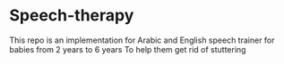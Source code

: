 # Speech-therapy
This repo is an implementation for Arabic and English speech trainer for babies from 2 years to 6 years To help them get rid of stuttering
